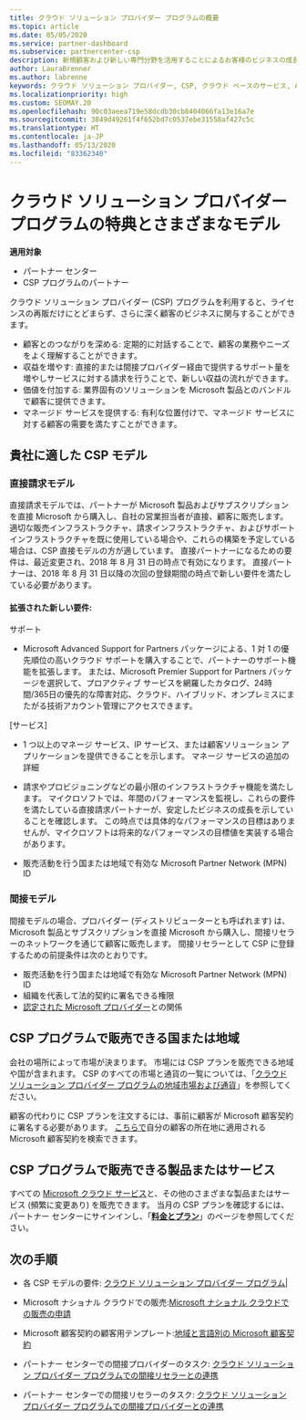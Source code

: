 ```yaml
---
title: クラウド ソリューション プロバイダー プログラムの概要
ms.topic: article
ms.date: 05/05/2020
ms.service: partner-dashboard
ms.subservice: partnercenter-csp
description: 新規顧客および新しい専門分野を活用することによるお客様のビジネスの成長を支援するクラウド ソリューション プロバイダー プログラムでの特典とさまざまなモデルの詳細について説明します。
author: LauraBrenner
ms.author: labrenne
keywords: クラウド ソリューション プロバイダー, CSP, クラウド ベースのサービス, Azure, Office 365, Dynamics, CSP パートナ, CSP での販売, 直接パートナー, CSP 直接パートナー, CSP 間接リセラー, 直接 CSP, 間接 CSP, 直接モデル, 間接モデル, 間接リセラー, 間接プロバイダー, プロバイダー, ディストリビューター, クラウド ソリューション プロバイダー プログラム
ms.localizationpriority: high
ms.custom: SEOMAY.20
ms.openlocfilehash: 90c03aeea719e58dcdb30cb8404066fa13e16a7e
ms.sourcegitcommit: 3849d49261f4f652bd7c0537ebe31558af427c5c
ms.translationtype: HT
ms.contentlocale: ja-JP
ms.lasthandoff: 05/13/2020
ms.locfileid: "83362340"
---
```

# <a name="cloud-solution-provider-program-benefits-and-different-models"></a>クラウド ソリューション プロバイダー プログラムの特典とさまざまなモデル

**適用対象**

- パートナー センター
- CSP プログラムのパートナー

クラウド ソリューション プロバイダー (CSP) プログラムを利用すると、ライセンスの再販だけにとどまらず、さらに深く顧客のビジネスに関与することができます。

- 顧客とのつながりを深める: 定期的に対話することで、顧客の業務やニーズをよく理解することができます。
- 収益を増やす: 直接的または間接プロバイダー経由で提供するサポート量を増やしサービスに対する請求を行うことで、新しい収益の流れができます。  
- 価値を付加する: 業界固有のソリューションを Microsoft 製品とのバンドルで顧客に提供できます。
- マネージド サービスを提供する: 有利な位置付けで、マネージド サービスに対する顧客の需要を満たすことができます。 

## <a name="which-csp-model-is-best-for-me"></a>貴社に適した CSP モデル

### <a name="direct-bill-model"></a>直接請求モデル

 直接請求モデルでは、パートナーが Microsoft 製品およびサブスクリプションを直接 Microsoft から購入し、自社の営業担当者が直接、顧客に販売します。 適切な販売インフラストラクチャ、請求インフラストラクチャ、およびサポート インフラストラクチャを既に使用している場合や、これらの構築を予定している場合は、CSP 直接モデルの方が適しています。 直接パートナーになるための要件は、最近変更され、2018 年 8 月 31 日の時点で有効になります。 直接パートナーは、2018 年 8 月 31 日以降の次回の登録期間の時点で新しい要件を満たしている必要があります。

#### <a name="new-expanded-requirements"></a>拡張された新しい要件:

サポート

- Microsoft Advanced Support for Partners パッケージによる、1 対 1 の優先順位の高いクラウド サポートを購入することで、パートナーのサポート機能を拡張します。 または、Microsoft Premier Support for Partners パッケージを選択して、プロアクティブ サービスを網羅したカタログ、24時間/365日の優先的な障害対応、クラウド、ハイブリッド、オンプレミスにまたがる技術アカウント管理にアクセスできます。

[サービス]

- 1 つ以上のマネージ サービス、IP サービス、または顧客ソリューション アプリケーションを提供できることを示します。 マネージ サービスの追加の詳細

- 請求やプロビジョニングなどの最小限のインフラストラクチャ機能を満たします。
マイクロソフトでは、年間のパフォーマンスを監視し、これらの要件を満たしている直接請求パートナーが、安定したビジネスの成長を示していることを確認します。 この時点では具体的なパフォーマンスの目標はありませんが、マイクロソフトは将来的なパフォーマンスの目標値を実装する場合があります。

- 販売活動を行う国または地域で有効な Microsoft Partner Network (MPN) ID

### <a name="indirect-model"></a>間接モデル

間接モデルの場合、プロバイダー (ディストリビューターとも呼ばれます) は、Microsoft 製品とサブスクリプションを直接 Microsoft から購入し、間接リセラーのネットワークを通じて顧客に販売します。 間接リセラーとして CSP に登録するための前提条件は次のとおりです。

- 販売活動を行う国または地域で有効な Microsoft Partner Network (MPN) ID
- 組織を代表して法的契約に署名できる権限
- [認定された Microsoft プロバイダー](https://partnercenter.microsoft.com/partner/find-a-provider)との関係

## <a name="where-can-i-sell-through-the-csp-program"></a>CSP プログラムで販売できる国または地域

会社の場所によって市場が決まります。 市場には CSP プランを販売できる地域や国が含まれます。 CSP のすべての市場と通貨の一覧については、「[クラウド ソリューション プロバイダー プログラムの地域市場および通貨](regional-authorization-overview.md)」を参照してください。

顧客の代わりに CSP プランを注文するには、事前に顧客が Microsoft 顧客契約に署名する必要があります。 [こちらで](agreements.md)自分の顧客の所在地に適用される Microsoft 顧客契約を検索できます。  

## <a name="what-can-i-sell-through-the-csp-program"></a>CSP プログラムで販売できる製品またはサービス

すべての [Microsoft クラウド サービス](https://partner.microsoft.com/cloud-solution-provider/products-and-services)と、その他のさまざまな製品またはサービス (頻繁に変更あり) を販売できます。 当月の CSP プランを確認するには、パートナー センターにサインインし、「[**料金とプラン**](https://partnercenter.microsoft.com/pcv/sales)」のページを参照してください。

## <a name="next-steps"></a>次の手順

- 各 CSP モデルの要件: [クラウド ソリューション プロバイダー プログラム](https://partnercenter.microsoft.com/partner/cloud-solution-provider)|

- Microsoft ナショナル クラウドでの販売:[Microsoft ナショナル クラウドでの販売の申請](csp-national-clouds-overview.md)

- Microsoft 顧客契約の顧客用テンプレート:[地域と言語別の Microsoft 顧客契約](agreements.md)

- パートナー センターでの間接プロバイダーのタスク: [クラウド ソリューション プロバイダー プログラムでの間接リセラーとの連携](indirect-provider-tasks-in-partner-center.md)

- パートナー センターでの間接リセラーのタスク: [クラウド ソリューション プロバイダー プログラムでの間接プロバイダーとの連携](indirect-reseller-tasks-in-partner-center.md)
